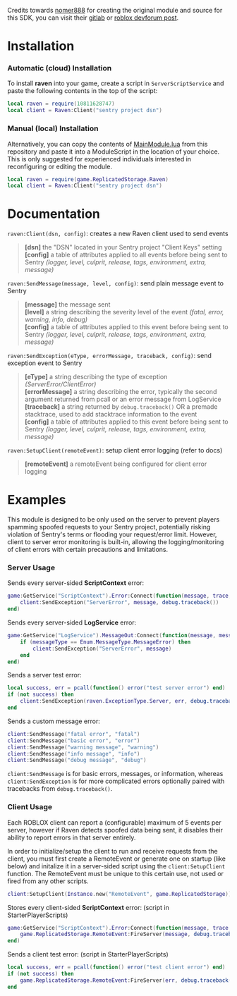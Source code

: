 Credits towards [nomer888](https://devforum.roblox.com/u/nomer888) for creating the original module and source for this SDK, you can visit their [gitlab](https://gitlab.com/nomer/rbxlua-raven) or [roblox devforum post](https://devforum.roblox.com/t/error-tracking-with-sentry-on-roblox/49751).

# Installation

### Automatic (cloud) Installation

To install **raven** into your game, create a script in `ServerScriptService` and paste the following contents in the top of the script:

```lua
local raven = require(10811628747)
local client = Raven:Client("sentry project dsn")
```

### Manual (local) Installation

Alternatively, you can copy the contents of [MainModule.lua](https://github.com/jtmaveryk/raven/blob/1.2/MainModule.lua) from this repository and paste it into a ModuleScript in the location of your choice. This is only suggested for experienced individuals interested in reconfiguring or editing the module.

```lua
local raven = require(game.ReplicatedStorage.Raven)
local client = Raven:Client("sentry project dsn")
```

# Documentation

`raven:Client(dsn, config)`: creates a new Raven client used to send events <br>
> **[dsn]** the "DSN" located in your Sentry project "Client Keys" setting <br>
> **[config]** a table of attributes applied to all events before being sent to Sentry *(logger, level, culprit, release, tags, environment, extra, message)*

`raven:SendMessage(message, level, config)`: send plain message event to Sentry
> **[message]** the message sent <br>
> **[level]** a string describing the severity level of the event *(fatal, error, warning, info, debug)* <br>
> **[config]** a table of attributes applied to this event before being sent to Sentry *(logger, level, culprit, release, tags, environment, extra, message)*

`raven:SendException(eType, errorMessage, traceback, config)`: send exception event to Sentry
> **[eType]** a string describing the type of exception *(ServerError/ClientError)* <br>
> **[errorMessage]** a string describing the error, typically the second argument returned from pcall or an error message from LogService <br>
> **[traceback]** a string returned by `debug.traceback()` OR a premade stacktrace, used to add stacktrace information to the event <br>
> **[config]** a table of attributes applied to this event before being sent to Sentry *(logger, level, culprit, release, tags, environment, extra, message)*

`raven:SetupClient(remoteEvent)`: setup client error logging (refer to docs)
> **[remoteEvent]** a remoteEvent being configured for client error logging


# Examples

This module is designed to be only used on the server to prevent players spamming spoofed requests to your Sentry project, potentially risking violation of Sentry's terms or flooding your request/error limit. However, client to server error monitoring is built-in, allowing the logging/monitoring of client errors with certain precautions and limitations.

### Server Usage

Sends every server-sided **ScriptContext** error:
```lua
game:GetService("ScriptContext").Error:Connect(function(message, trace, script)
	client:SendException("ServerError", message, debug.traceback())
end)
```

Sends every server-sided **LogService** error:
```lua
game:GetService("LogService").MessageOut:Connect(function(message, messageType)
	if (messageType == Enum.MessageType.MessageError) then
		client:SendException("ServerError", message)
	end
end)
```

Sends a server test error:
```lua
local success, err = pcall(function() error("test server error") end)
if (not success) then
	client:SendException(raven.ExceptionType.Server, err, debug.traceback())
end
```

Sends a custom message error:
```lua
client:SendMessage("fatal error", "fatal")
client:SendMessage("basic error", "error")
client:SendMessage("warning message", "warning")
client:SendMessage("info message", "info")
client:SendMessage("debug message", "debug")
```

`client:SendMessage` is for basic errors, messages, or information, whereas `client:SendException` is for more complicated errors optionally paired with tracebacks from `debug.traceback()`.

### Client Usage

Each ROBLOX client can report a (configurable) maximum of 5 events per server, however if Raven detects spoofed data being sent, it disables their ability to report errors in that server entirely.

In order to initialize/setup the client to run and receive requests from the client, you must first create a RemoteEvent or generate one on startup (like below) and initalize it in a server-sided script using the `client:SetupClient` function. The RemoteEvent must be unique to this certain use, not used or fired from any other scripts.
```lua
client:SetupClient(Instance.new("RemoteEvent", game.ReplicatedStorage))
```

Stores every client-sided **ScriptContext** error: (script in StarterPlayerScripts)
```lua
game:GetService("ScriptContext").Error:Connect(function(message, trace, script)
	game.ReplicatedStorage.RemoteEvent:FireServer(message, debug.traceback())
end)
```

Sends a client test error: (script in StarterPlayerScripts)
```lua
local success, err = pcall(function() error("test client error") end)
if (not success) then
	game.ReplicatedStorage.RemoteEvent:FireServer(err, debug.traceback())
end
```
